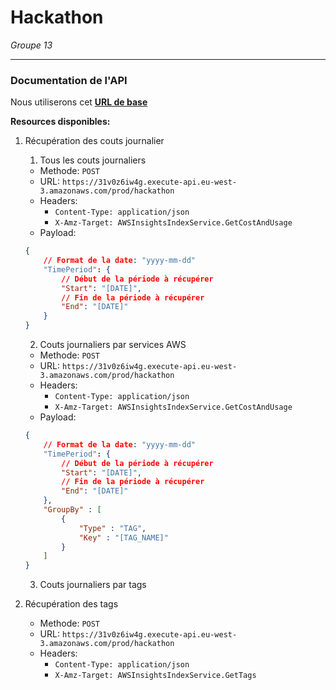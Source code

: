 # Hackathon 
*Groupe 13*

---
### Documentation de l'API

Nous utiliserons cet [**URL de base**](https://31v0z6iw4g.execute-api.eu-west-3.amazonaws.com/prod/hackathon)

**Resources disponibles:**
1. Récupération des couts journalier

    1. Tous les couts journaliers
    - Methode: `POST`
    - URL: `https://31v0z6iw4g.execute-api.eu-west-3.amazonaws.com/prod/hackathon`
    - Headers: 
        - `Content-Type: application/json`
        - `X-Amz-Target: AWSInsightsIndexService.GetCostAndUsage`
    - Payload:
    ```json
    {
        // Format de la date: "yyyy-mm-dd"
        "TimePeriod": {
            // Début de la période à récupérer
            "Start": "[DATE]", 
            // Fin de la période à récupérer
            "End": "[DATE]"
        }
    }
    ```

    2. Couts journaliers par services AWS
    - Methode: `POST`
    - URL: `https://31v0z6iw4g.execute-api.eu-west-3.amazonaws.com/prod/hackathon`
    - Headers: 
        - `Content-Type: application/json`
        - `X-Amz-Target: AWSInsightsIndexService.GetCostAndUsage`
    - Payload:
    ```json
    {
        // Format de la date: "yyyy-mm-dd"
        "TimePeriod": {
            // Début de la période à récupérer
            "Start": "[DATE]", 
            // Fin de la période à récupérer
            "End": "[DATE]"
        },
        "GroupBy" : [
            {
                "Type" : "TAG",
                "Key" : "[TAG_NAME]"
            }
        ]
    }
    ```

    3. Couts journaliers par tags

2. Récupération des tags
    - Methode: `POST`
    - URL: `https://31v0z6iw4g.execute-api.eu-west-3.amazonaws.com/prod/hackathon`
    - Headers: 
        - `Content-Type: application/json`
        - `X-Amz-Target: AWSInsightsIndexService.GetTags`
